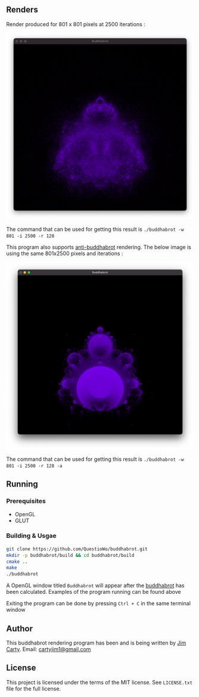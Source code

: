 ## Renders
Render produced for 801 x 801 pixels at 2500 iterations :

![Buddhabrot](https://raw.githubusercontent.com/QuestioWo/buddhabrot/main/assets/801x2500.png)

The command that can be used for getting this result is `./buddhabrot -w 801 -i 2500 -r 128`

This program also supports [anti-buddhabrot](https://en.wikipedia.org/wiki/Buddhabrot#Nuances) rendering. The below image is using the same 801x2500 pixels and iterations :

![Anti-buddhabrot](https://raw.githubusercontent.com/QuestioWo/buddhabrot/main/assets/801x2500anti.png)

The command that can be used for getting this result is `./buddhabrot -w 801 -i 2500 -r 128 -a`

## Running

### Prerequisites
* OpenGL
* GLUT

### Building & Usgae

```bash
git clone https://github.com/QuestioWo/buddhabrot.git
mkdir -p buddhabrot/build && cd buddhabrot/build
cmake ..
make
./buddhabrot
```

A OpenGL window titled `Buddhabrot` will appear after the [buddhabrot](https://en.wikipedia.org/wiki/Buddhabrot) has been calculated. Examples of the program running can be found above

Exiting the program can be done by pressing `Ctrl + C` in the same terminal window

## Author

This buddhabrot rendering program has been and is being written by [Jim Carty](https://questiowo.github.io). Email: cartyjim1@gmail.com

## License

This project is licensed under the terms of the MIT license. See `LICENSE.txt` file for the full license.
